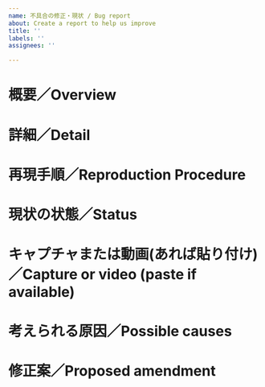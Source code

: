 ```yaml
---
name: 不具合の修正・現状 / Bug report
about: Create a report to help us improve
title: ''
labels: ''
assignees: ''

---
```


# 概要／Overview

# 詳細／Detail

# 再現手順／Reproduction Procedure

# 現状の状態／Status

# キャプチャまたは動画(あれば貼り付け)／Capture or video (paste if available)

# 考えられる原因／Possible causes

# 修正案／Proposed amendment
